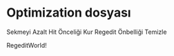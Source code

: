 # Optimization dosyası 


 Sekmeyi Azalt
 Hit Önceliği Kur
 Regedit 
 Önbelliği Temizle

 RegeditWorld!
